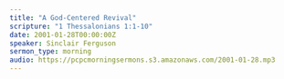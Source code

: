 ```yaml
---
title: "A God-Centered Revival"
scripture: "1 Thessalonians 1:1-10"
date: 2001-01-28T00:00:00Z
speaker: Sinclair Ferguson
sermon_type: morning
audio: https://pcpcmorningsermons.s3.amazonaws.com/2001-01-28.mp3 
---
```



